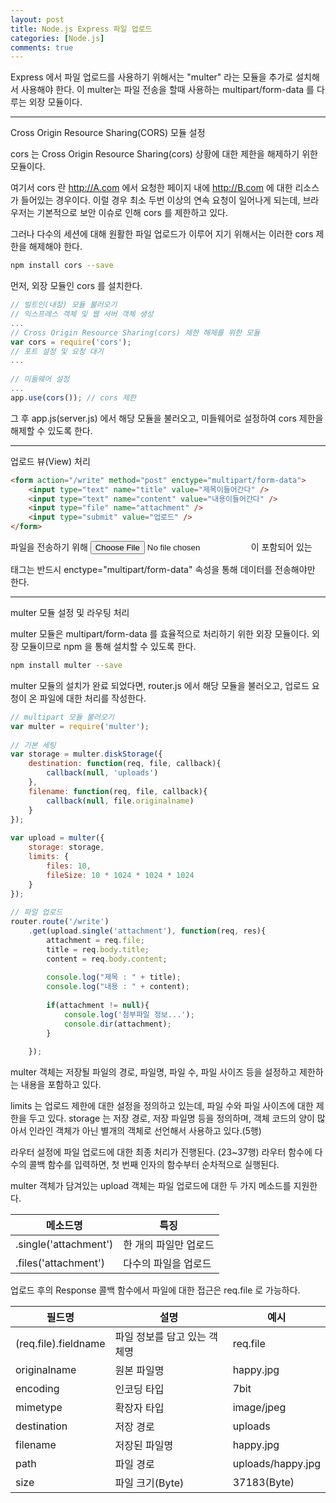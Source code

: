 ```yaml
---
layout: post
title: Node.js Express 파일 업로드
categories: [Node.js]
comments: true
---
```


Express 에서 파일 업로드를 사용하기 위해서는 "multer" 라는 모듈을 추가로 설치해서 사용해야 한다.
이 multer는 파일 전송을 할때 사용하는 multipart/form-data 를 다루는 외장 모듈이다.

------------------------

Cross Origin Resource Sharing(CORS) 모듈 설정

cors 는 Cross Origin Resource Sharing(cors) 상황에 대한 제한을 해제하기 위한 모듈이다.

여기서 cors 란 http://A.com 에서 요청한 페이지 내에 http://B.com 에 대한 리소스가 들어있는 경우이다.
이럴 경우 최소 두번 이상의 연속 요청이 일어나게 되는데, 브라우저는 기본적으로 보안 이슈로 인해 cors 를 제한하고 있다.

그러나 다수의 세션에 대해 원활한 파일 업로드가 이루어 지기 위해서는 이러한 cors 제한을 해제해야 한다.

``` bash
npm install cors --save
```

먼저, 외장 모듈인 cors 를 설치한다.

``` javascript
// 빌트인(내장) 모듈 불러오기
// 익스프레스 객체 및 웹 서버 객체 생성
...
// Cross Origin Resource Sharing(cors) 제한 해제를 위한 모듈
var cors = require('cors');
// 포트 설정 및 요청 대기
...
 
// 미들웨어 설정
...
app.use(cors()); // cors 제한 
```

그 후 app.js(server.js) 에서 해당 모듈을 불러오고, 미들웨어로 설정하여 cors 제한을 해제할 수 있도록 한다.

-------------------------------

업로드 뷰(View) 처리

``` html
<form action="/write" method="post" enctype="multipart/form-data">
    <input type="text" name="title" value="제목이들어간다" />
    <input type="text" name="content" value="내용이들어간다" />
    <input type="file" name="attachment" />
    <input type="submit" value="업로드" />
</form>
```

파일을 전송하기 위해 <input type="file"> 이 포함되어 있는 <form> 태그는 반드시 enctype="multipart/form-data" 속성을 통해 데이터를 전송해야만 한다.

--------------------------

multer 모듈 설정 및 라우팅 처리

multer 모듈은 multipart/form-data 를 효율적으로 처리하기 위한 외장 모듈이다.
외장 모듈이므로 npm 을 통해 설치할 수 있도록 한다.

``` bash
npm install multer --save
```

multer 모듈의 설치가 완료 되었다면, router.js 에서 해당 모듈을 불러오고, 업로드 요청이 온 파일에 대한 처리를 작성한다.

``` javascript
// multipart 모듈 불러오기
var multer = require('multer');
 
// 기본 세팅
var storage = multer.diskStorage({
    destination: function(req, file, callback){
        callback(null, 'uploads')
    },
    filename: function(req, file, callback){
        callback(null, file.originalname)
    }
});
 
var upload = multer({
    storage: storage,
    limits: {
        files: 10,
        fileSize: 10 * 1024 * 1024 * 1024
    }
});
 
// 파일 업로드
router.route('/write')
    .get(upload.single('attachment'), function(req, res){
        attachment = req.file;
        title = req.body.title;
        content = req.body.content;
 
        console.log("제목 : " + title);
        console.log("내용 : " + content);
 
        if(attachment != null){
            console.log('첨부파일 정보...');
            console.dir(attachment);
        }
        
    });
```

multer 객체는 저장될 파일의 경로, 파일명, 파일 수, 파일 사이즈 등을 설정하고 제한하는 내용을 포함하고 있다.

limits 는 업로드 제한에 대한 설정을 정의하고 있는데, 파일 수와 파일 사이즈에 대한 제한을 두고 있다.
storage 는 저장 경로, 저장 파일명 등을 정의하며, 객체 코드의 양이 많아서 인라인 객체가 아닌 별개의 객체로 선언해서 사용하고 있다.(5행)

라우터 설정에 파일 업로드에 대한 최종 처리가 진행된다. (23~37행)
라우터 함수에 다수의 콜백 함수를 입력하면, 첫 번째 인자의 함수부터 순차적으로 실행된다.

multer 객체가 담겨있는 upload 객체는 파일 업로드에 대한 두 가지 메소드를 지원한다.

| 메소드명              | 특징                  |
|-----------------------|-----------------------|
| .single('attachment') | 한 개의 파일만 업로드 |
| .files('attachment')  | 다수의 파일을 업로드  |

업로드 후의 Response 콜백 함수에서 파일에 대한 접근은 req.file 로 가능하다.

| 필드명               | 설명                         | 예시              |
|----------------------|------------------------------|-------------------|
| (req.file).fieldname | 파일 정보를 담고 있는 객체명 | req.file          |
| originalname         | 원본 파일명                  | happy.jpg         |
| encoding             | 인코딩 타입                  | 7bit              |
| mimetype             | 확장자 타입                  | image/jpeg        |
| destination          | 저장 경로                    | uploads           |
| filename             | 저장된 파일명                | happy.jpg         |
| path                 | 파일 경로                    | uploads/happy.jpg |
| size                 | 파일 크기(Byte)              | 37183(Byte)       |
